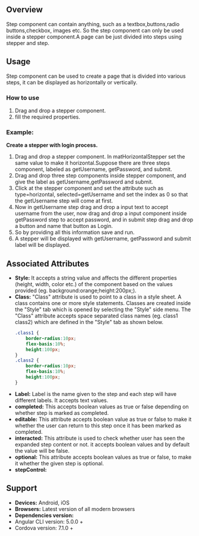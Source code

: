 ## Overview 
Step component can contain anything, such as a textbox,buttons,radio buttons,checkbox, images etc. So the step component can only be used inside a stepper component.A page can be just divided into steps using stepper and step.  
## Usage 
Step component can be used to create a page that is divided into various steps, it can be displayed as horizontally or vertically. 
### How to use 
1. Drag and drop a stepper component.
2. fill the required properties.
### Example:
**Create a stepper with login process.** 
1. Drag and drop a stepper component. In matHorizontalStepper set the same value to make it horizontal.Suppose there are three steps component, labeled as getUsername, getPassword, and submit.
2. Drag and drop three step components inside stepper component, and give the label as getUsername,getPassword and submit.
3. Click at the stepper component and set the attribute such as type=horizontal, selected=getUsername  and set the index as 0 so that the getUsername step will come at first.
4. Now in getUsername step drag and drop a input text to accept username from the user, now drag and drop a input component inside getPassword step to accept password, and in submit step drag and drop a button and name that button as Login.
5. So by providing all this information save and run.
6. A stepper will be displayed with getUsername, getPassword and submit label will be displayed. 
## Associated Attributes 
- **Style:** It accepts a string value and affects the different properties (height, width, color etc.) of the component based on the values provided (eg. background:orange;height:200px;).
- **Class:** "Class" attribute is used to point to a class in a style sheet. A class contains one or more style statements. Classes are created inside the "Style" tab which is opened by selecting the "Style" side menu. The "Class" attribute accepts space separated class names (eg. class1 class2) which are defined in the "Style" tab as shown below.
    ```css
    .class1 {
        border-radius:10px;
        flex-basis:10%;
        height:100px;
    }
    .class2 {
        border-radius:10px;
        flex-basis:10%;
        height:100px;
    }
    
    ```
- **Label:** Label is the name given to the step and each step will have  different labels. It accepts text values.
- **completed:** This accepts boolean values as true or false depending on whether step is marked as completed.
- **editable:** This attribute accepts boolean value as true or false to make it whether the user can return to this step once it has been marked as completed.
- **interacted:** This attribute is used to check whether user has seen the expanded step content or not. it accepts boolean values and by default the value will  be false.
- **optional:** This attribute accepts boolean values as true or false, to make it whether the given step is optional.
- **stepControl:**
## Support
- **Devices:** Android, iOS
- **Browsers:**  Latest version of all modern browsers
- **Dependencies version:** 
- Angular CLI version: 5.0.0 + 
- Cordova version: 7.1.0 + 

